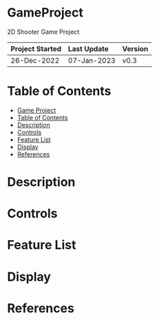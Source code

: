 # GameProject
2D Shooter Game Project

| Project Started | Last Update | Version |
| :-------------- | :---------- | :------ |
| 26-Dec-2022     | 07-Jan-2023 | v0.3    |

# Table of Contents
- [Game Project](#GameProject)
- [Table of Contents](#table-of-contents)
- [Description](#description)
- [Controls](#controls)
- [Feature List](#feature-list)
- [Display](#display)
- [References](#references)

# Description

# Controls

# Feature List

# Display

# References
